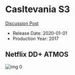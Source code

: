 # Casltevania S3

[Discussion Post](https://www.avsforum.com/threads/bass-eq-for-filtered-movies.2995212/post-59345230)

* Release Date: 2020-01-01
* Production Year: 2017

## Netflix DD+ ATMOS

![img 0](https://i.imgur.com/CDew5oa.jpg)


